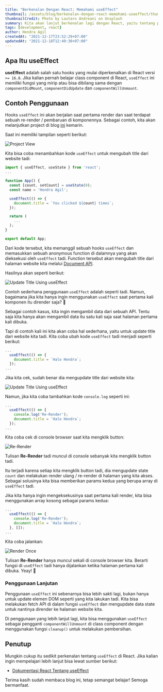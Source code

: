 ```yaml
---
title: "Berkenalan Dengan React: Memahami useEffect"
thumbnail: /assets/blog/berkenalan-dengan-react-memahami-useeffect/thumbnail.png
thumbnailCredit: Photo by Lautaro Andreani on Unsplash
summary: Kita akan lanjut berkenalan lagi dengan React, yaitu tentang penggunaan useEffect di blog ini.
tags: [development, react]
author: Hendra Agil
createdAt: "2021-12-17T23:52:29+07:00"
updatedAt: "2021-12-18T12:49:30+07:00"
---
```


## Apa Itu useEffect

**useEffect** adalah salah satu hooks yang mulai diperkenalkan di React versi `>= 16.8`. Jika kalian pernah belajar class component di React, `useEffect` ini memiliki fungsi yang mirip atau bisa dibilang sama dengan `componentDidMount`, `componentDidUpdate` dan `componentWillUnmount`.

## Contoh Penggunaan

Hooks `useEffect` ini akan berjalan saat pertama render dan saat terdapat sebuah re-render / pembaruan di komponennya. Sebagai contoh, kita akan melanjutkan project di blog [ini](/blog/berkenalan-dengan-react-basic) kemarin.

Saat ini memiliki tampilan seperti berikut:

![Project View](/assets/blog/berkenalan-dengan-react-memahami-useeffect/project-view.png)

Kita bisa coba menambahkan kode `useEffect` untuk mengubah title dari website tadi:

```js
import { useEffect, useState } from 'react';
...

function App() {
  const [count, setCount] = useState(0);
  const name = 'Hendra Agil';

  useEffect(() => {
    document.title = `You clicked ${count} times`;
  });

  return (
    ...
  );
}

export default App;
```

Dari kode tersebut, kita memanggil sebuah hooks `useEffect` dan memasukkan sebuah anonymous function di dalamnya yang akan dieksekusi oleh `useEffect` tadi. Function tersebut akan mengubah title dari halaman website kita melalui [Document API](https://developer.mozilla.org/en-US/docs/Web/API/Document).

Hasilnya akan seperti berikut:

![Update Title Using useEffect](/assets/blog/berkenalan-dengan-react-memahami-useeffect/update-title.gif)

Contoh sederhana penggunaan `useEffect` adalah seperti tadi. Namun, bagaimana jika kita hanya ingin menggunakan `useEffect` saat pertama kali komponen itu dirender saja? 🤔

Sebagai contoh kasus, kita ingin mengambil data dari sebuah API. Tentu saja kita hanya akan mengambil data itu satu kali saja saat halaman pertama kali dibuka.

Tapi di contoh kali ini kita akan coba hal sederhana, yaitu untuk update title dari website kita tadi. Kita coba ubah kode `useEffect` tadi menjadi seperti berikut:

```js
...
  useEffect(() => {
    document.title = `Halo Hendra`;
  });
...
```

Jika kita cek, sudah benar dia mengupdate title dari website kita:

![Update Title Using useEffect](/assets/blog/berkenalan-dengan-react-memahami-useeffect/update-title.png)

Namun, jika kita coba tambahkan kode `console.log` seperti ini:

```js
...
  useEffect(() => {
    console.log('Re-Render');
    document.title = `Halo Hendra`;
  });
...
```

Kita coba cek di console browser saat kita mengklik button:

![Re-Render](/assets/blog/berkenalan-dengan-react-memahami-useeffect/re-render.gif)

Tulisan **Re-Render** tadi muncul di console sebanyak kita mengklik button tadi.

Itu terjadi karena setiap kita mengklik button tadi, dia mengupdate state `count` dan melakukan render ulang / re-render di halaman yang kita akses. Sebagai solusinya kita bisa memberikan params kedua yang berupa array di `useEffect` tadi.

Jika kita hanya ingin mengeksekusinya saat pertama kali render, kita bisa menggunakan array kosong sebagai params kedua:

```js
...
  useEffect(() => {
    console.log('Re-Render');
    document.title = `Halo Hendra`;
  }, []);
...
```

Kita coba jalankan:

![Render Once](/assets/blog/berkenalan-dengan-react-memahami-useeffect/render-once.gif)

Tulisan **Re-Render** hanya muncul sekali di console browser kita. Berarti fungsi di `useEffect` tadi hanya dijalankan ketika halaman pertama kali dibuka. Yeay! 🥳

### Penggunaan Lanjutan

Penggunaan `useEffect` ini sebenarnya bisa lebih sakti lagi, bukan hanya untuk update elemen DOM seperti yang kita lakukan tadi. Kita bisa melakukan fetch API di dalam fungsi `useEffect` dan mengupdate data state untuk nantinya dirender ke halaman website kita.

Di penggunaan yang lebih lanjut lagi, kita bisa menggunakan `useEffect` sebagai pengganti `componentWillUnmount` di class component dengan menggunakan fungsi `cleanup()` untuk melakukan pembersihan.

## Penutup

Mungkin cukup itu sedikit perkenalan tentang `useEffect` di React. Jika kalian ingin mempelajari lebih lanjut bisa lewat sumber berikut:

- [Dokumentasi React Tentang useEffect](https://reactjs.org/docs/hooks-effect.html)

Terima kasih sudah membaca blog ini, tetap semangat belajar! Semoga bermanfaat.
